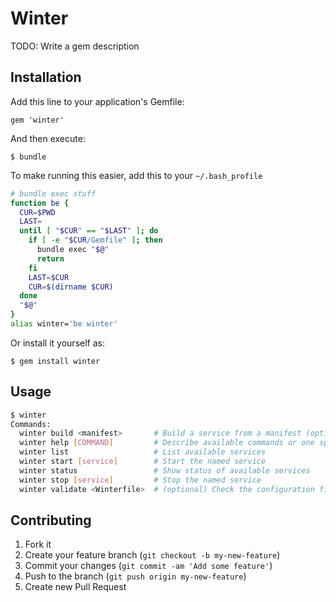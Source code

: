 # Winter

TODO: Write a gem description

## Installation

Add this line to your application's Gemfile:

    gem 'winter'

And then execute:

    $ bundle

To make running this easier, add this to your `~/.bash_profile`
```bash
# bundle exec stuff
function be {
  CUR=$PWD
  LAST=
  until [ "$CUR" == "$LAST" ]; do
    if [ -e "$CUR/Gemfile" ]; then
      bundle exec "$@"
      return
    fi
    LAST=$CUR
    CUR=$(dirname $CUR)
  done
  "$@"
}
alias winter='be winter'
```


Or install it yourself as:

    $ gem install winter

## Usage

```bash
$ winter
Commands:
  winter build <manifest>       # Build a service from a manifest (optional)
  winter help [COMMAND]         # Describe available commands or one specific...
  winter list                   # List available services
  winter start [service]        # Start the named service
  winter status                 # Show status of available services
  winter stop [service]         # Stop the named service
  winter validate <Winterfile>  # (optional) Check the configuration files
```

## Contributing

1. Fork it
2. Create your feature branch (`git checkout -b my-new-feature`)
3. Commit your changes (`git commit -am 'Add some feature'`)
4. Push to the branch (`git push origin my-new-feature`)
5. Create new Pull Request
